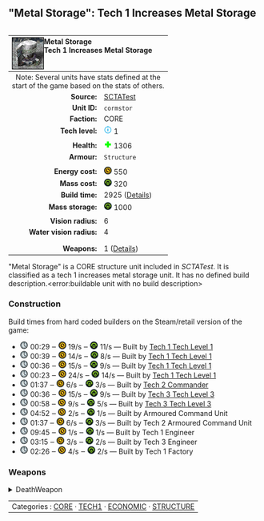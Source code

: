 "Metal Storage": Tech 1 Increases Metal Storage
----
<table align="right">
    <thead>
        <tr>
            <th align="left" colspan="2">
                <img align="left" title="Metal Storage unit icon" src="icons/units/CORMSTOR_icon.png" />Metal Storage<br />Tech 1 Increases Metal Storage
            </th>
        </tr>
    </thead>
    <tbody>
        <tr><td align="center" colspan="2">Note: Several units have stats defined at the<br />start of the game based on the stats of others.</td></tr>
        <tr>
            <td align="right"><strong>Source:</strong></td>
            <td><a href="SCTATest">SCTATest</a></td>
        </tr>
        <tr>
            <td align="right"><strong>Unit ID:</strong></td>
            <td><code>cormstor</code></td>
        </tr>
        <tr>
            <td align="right"><strong>Faction:</strong></td>
            <td>CORE</td>
        </tr>
        <tr>
            <td align="right"><strong>Tech level:</strong></td>
            <td><img src="icons/T1.png" title="Tech 1" /> 1</td>
        </tr>
        <tr><td align="center" colspan="2"></td></tr>
        <tr>
            <td align="right"><strong>Health:</strong></td>
            <td><img src="icons/health.png" title="Health" /> 1306</td>
        </tr>
        <tr>
            <td align="right"><strong>Armour:</strong></td>
            <td><code>Structure</code></td>
        </tr>
        <tr><td align="center" colspan="2"></td></tr>
        <tr>
            <td align="right"><strong>Energy cost:</strong></td>
            <td><img src="icons/energy.png" title="Energy" /> 550</td>
        </tr>
        <tr>
            <td align="right"><strong>Mass cost:</strong></td>
            <td><img src="icons/mass.png" title="Mass" /> 320</td>
        </tr>
        <tr>
            <td align="right"><strong>Build time:</strong></td>
            <td>2925 (<a href="#construction">Details</a>)</td>
        </tr>
        <tr>
            <td align="right"><strong>Mass storage:</strong></td>
            <td><img src="icons/mass.png" title="Mass" /> 1000</td>
        </tr>
        <tr><td align="center" colspan="2"></td></tr>
        <tr>
            <td align="right"><strong>Vision radius:</strong></td>
            <td>6</td>
        </tr>
        <tr>
            <td align="right"><strong>Water vision radius:</strong></td>
            <td>4</td>
        </tr>
        <tr><td align="center" colspan="2"></td></tr>
        <tr><td align="center" colspan="2"></td></tr>
        <tr>
            <td align="right"><strong>Weapons:</strong></td>
            <td>1 (<a href="#weapons">Details</a>)</td>
        </tr>
    </tbody>
</table>

"Metal Storage" is a CORE structure unit included in *SCTATest*.
It is classified as a tech 1 increases metal storage unit. It has no defined build description.<error:buildable unit with no build description>

### Construction
Build times from hard coded builders on the Steam/retail version of the game:
* <img src="icons/time.png" title="Time" /> 00:29 ‒ <img src="icons/energy.png" title="Energy" /> 19/s ‒ <img src="icons/mass.png" title="Mass" /> 11/s — Built by <a href="CORCV">Tech 1 Tech Level 1</a>
* <img src="icons/time.png" title="Time" /> 00:39 ‒ <img src="icons/energy.png" title="Energy" /> 14/s ‒ <img src="icons/mass.png" title="Mass" /> 8/s — Built by <a href="CORCA">Tech 1 Tech Level 1</a>
* <img src="icons/time.png" title="Time" /> 00:36 ‒ <img src="icons/energy.png" title="Energy" /> 15/s ‒ <img src="icons/mass.png" title="Mass" /> 9/s — Built by <a href="CORCK">Tech 1 Tech Level 1</a>
* <img src="icons/time.png" title="Time" /> 00:23 ‒ <img src="icons/energy.png" title="Energy" /> 24/s ‒ <img src="icons/mass.png" title="Mass" /> 14/s — Built by <a href="CORCS">Tech 1 Tech Level 1</a>
* <img src="icons/time.png" title="Time" /> 01:37 ‒ <img src="icons/energy.png" title="Energy" /> 6/s ‒ <img src="icons/mass.png" title="Mass" /> 3/s — Built by <a href="CORDECOM">Tech 2 Commander</a>
* <img src="icons/time.png" title="Time" /> 00:36 ‒ <img src="icons/energy.png" title="Energy" /> 15/s ‒ <img src="icons/mass.png" title="Mass" /> 9/s — Built by <a href="CORCH">Tech 3 Tech Level 3</a>
* <img src="icons/time.png" title="Time" /> 00:58 ‒ <img src="icons/energy.png" title="Energy" /> 9/s ‒ <img src="icons/mass.png" title="Mass" /> 5/s — Built by <a href="CORCSA">Tech 3 Tech Level 3</a>
* <img src="icons/time.png" title="Time" /> 04:52 ‒ <img src="icons/energy.png" title="Energy" /> 2/s ‒ <img src="icons/mass.png" title="Mass" /> 1/s — Built by Armoured Command Unit
* <img src="icons/time.png" title="Time" /> 01:37 ‒ <img src="icons/energy.png" title="Energy" /> 6/s ‒ <img src="icons/mass.png" title="Mass" /> 3/s — Built by Tech 2 Armoured Command Unit
* <img src="icons/time.png" title="Time" /> 09:45 ‒ <img src="icons/energy.png" title="Energy" /> 1/s ‒ <img src="icons/mass.png" title="Mass" /> 1/s — Built by Tech 1 Engineer
* <img src="icons/time.png" title="Time" /> 03:15 ‒ <img src="icons/energy.png" title="Energy" /> 3/s ‒ <img src="icons/mass.png" title="Mass" /> 2/s — Built by Tech 3 Engineer
* <img src="icons/time.png" title="Time" /> 02:26 ‒ <img src="icons/energy.png" title="Energy" /> 4/s ‒ <img src="icons/mass.png" title="Mass" /> 2/s — Built by Tech 1 Factory

### Weapons
<details>
<summary>DeathWeapon</summary>
<p>
    <table>
        <tr>
            <td align="right"><strong>Damage:</strong></td>
            <td>50</td>
        </tr>
        <tr>
            <td align="right"><strong>Damage radius:</strong></td>
            <td>3</td>
        </tr>
        <tr>
            <td align="right"><strong>Damage type:</strong></td>
            <td><code>Normal</code></td>
        </tr>
        <tr>
            <td align="right"><strong>Flags:</strong></td>
            <td>Damage friendly</td>
        </tr>
    </table>
</p>
</details>


<table align=center>
<td>Categories : <a href="_categories.CORE">CORE</a> · <a href="_categories.TECH1">TECH1</a> · <a href="_categories.ECONOMIC">ECONOMIC</a> · <a href="_categories.STRUCTURE">STRUCTURE</a>
